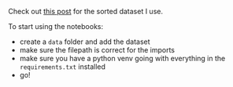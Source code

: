 Check out [this post](https://www.reddit.com/r/place/comments/tzw8e9/i_sorted_the_2022_historical_data/?utm_source=share&utm_medium=web2x&context=3) for the sorted dataset I use.

To start using the notebooks:

* create a `data` folder and add the dataset
* make sure the filepath is correct for the imports
* make sure you have a python venv going with everything in the `requirements.txt` installed
* go!

